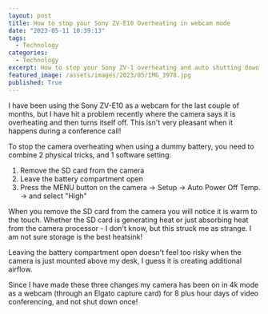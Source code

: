```yaml
---
layout: post
title: How to stop your Sony ZV-E10 Overheating in webcam mode
date: "2023-05-11 10:39:13"
tags:
  - Technology
categories:
  - Technology
excerpt: How to stop your Sony ZV-1 overheating and auto shutting down when using it as a webcam.
featured_image: /assets/images/2023/05/IMG_3978.jpg
published: True
---
```

I have been using the Sony ZV-E10 as a webcam for the last couple of months, but I have hit a problem recently where the camera says it is overheating and then turns itself off. This isn't very pleasant when it happens during a conference call!

To stop the camera overheating when using a dummy battery, you need to combine 2 physical tricks, and 1 software setting:

  1. Remove the SD card from the camera 
  2. Leave the battery compartment open
  3. Press the MENU button on the camera → Setup → Auto Power Off Temp. → and select "High"



When you remove the SD card from the camera you will notice it is warm to the touch. Whether the SD card is generating heat or just absorbing heat from the camera processor - I don't know, but this struck me as strange. I am not sure storage is the best heatsink!

Leaving the battery compartment open doesn't feel too risky when the camera is just mounted above my desk, I guess it is creating additional airflow.

Since I have made these three changes my camera has been on in 4k mode as a webcam (through an Elgato capture card) for 8 plus hour days of video conferencing, and not shut down once! 

